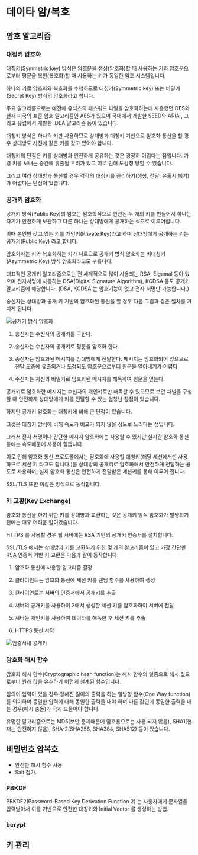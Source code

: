 # 데이타 암/복호

<!-- toc -->



## 암호 알고리즘


### 대칭키 암호화

대칭키(Symmetric key) 방식은 암호문을 생성(암호화)할 때 사용하는 키와 암호문으로부터 평문을 복원(복호화)할 때 사용하는 키가 동일한 암호 시스템입니다.

하나의 키로 암호화와 복호화를 수행하므로 대칭키(Symmetric key) 또는 비밀키(Secret Key) 방식의 암호화라고 합니다.

주요 알고리즘으로는 예전에 유닉스의 패스워드 파일을 암호화하는데 사용했던 DES와 현재 미국의 표준 암호 알고리즘인 AES가 있으며 국내에서 개발한 SEED와 ARIA , 그리고 유럽에서 개발한 IDEA 알고리즘 등이 있습니다.

대칭키 방식은 하나의 키만 사용하므로 상대방과 대칭키 기반으로 암호화 통신을 할 경우 상대방도 사전에 같은 키를 갖고 있어야 합니다.

대칭키의 단점은 키를 상대방과 안전하게 공유하는 것은 굉장히 어렵다는 점입니다. 
가령 키를 보내는 중간에 유출될 우려가 있고 이로 인해 도감청 당할 수 있습니다.

그리고 여러 상대방과 통신할 경우 각각의 대칭키를 관리하기(생성, 전달, 유출시 폐기)가 어렵다는 단점이 있습니다.


### 공개키 암호화

공개키 방식(Public Key)의 암호는 암호학적으로 연관된 두 개의 키를 만들어서 하나는 자기가 안전하게 보관하고  다른 하나는 상대방에게 공개하는 식으로 이루어집니다.

이때 본인만 갖고 있는 키를 개인키(Private Key)라고 하며 상대방에게 공개하는 키는 공개키(Public Key) 라고 합니다.

암호화하는 키와 복호화하는 키가 다르므로 공개키 방식 암호화는 비대칭키(Asymmetric Key) 방식 암호화라고도 부릅니다.
 
대표적인 공개키 알고리즘으로는 전 세계적으로 많이 사용되는 RSA, Elgamal 등이 있으며  전자서명에 사용하는 DSA(Digital Signature Algorithm), KCDSA 등도 공개키 알고리즘에 해당합니다. (DSA, KCDSA 는 암호기능이 없고 전자 서명만 가능합니다.)

송신자는 상대방과 공개 키 기반의 암호화된 통신을 할 경우 다음 그림과 같은 절차를 거치게 됩니다.

![공개키 방식 암호화](https://www.lesstif.com/download/attachments/18219486/image2014-7-29%2023%3A33%3A40.png?version=1&modificationDate=1406644244000&api=v2 "공개키 방식 암호화")

1. 송신자는 수신자의 공개키를 구한다.

2. 송신자는 수신자의 공개키로 평문을 암호화 한다.

3. 송신자는 암호화된 메시지를 상대방에게 전달한다. 메시지는 암호화되어 있으므로 전달 도중에 유출되거나 도청되도 암호문으로부터 원문을 알아내기가 어렵다.

4. 수신자는 자신의 비밀키로 암호화된 메시지를 해독하여 평문을 얻는다. 



공개키로 암호화한 메시지는 수신자의 개인키로만 해독할 수 있으므로 보안 채널을 구성할 때 안전하게 상대방에게 키를 전달할 수 있는 엄청난 장점이 있습니다.

하지만 공개키 암호화는 대칭키에 비해 큰 단점이 있습니다.

그것은 대칭키 방식에 비해 속도가 비교가 되지 않을 정도로 느리다는 점입니다.

그래서 전자 서명이나 간단한 메시지 암호화에는 사용할 수 있지만 실시간 암호화 통신등에는 속도때문에 사용이 힘듭니다.

이로 인해 암호화 통신 프로토콜에서는 암호화에 사용할 대칭키(해당 세션에서만 사용하므로 세션 키 라고도 합니다.)를 상대방의 공개키로 암호화해서 안전하게 전달하는 용도로 사용하며, 실제 암호화 통신은 안전하게 전달받은 세션키를 통해 이루어 집니다.

SSL/TLS 또한 이같은 방식으로 동작합니다.

### 키 교환(Key Exchange)

암호화 통신을 하기 위한 키를 상대방과 교환하는 것은 공개키 방식 암호화가 발명되기 전에는 매우 어려운 일이었습니다.

HTTPS 를 사용할 경우 웹 서버에는 RSA 기반의 공개키 인증서를 설치합니다.

SSL/TLS 에서는 상대방과 키를 교환하기 위한 몇 개의 알고리즘이 있고 가장 간단한 RSA 인증서 기반 키 교환은 다음과 같이 동작합니다.

1. 암호화 통신에 사용할 알고리즘 결정

1. 클라이언트는 암호화 통신에 세션 키를 랜덤 함수를 사용하여 생성

1. 클라이언트는 서버의 인증서에서 공개키를 추출

1. 서버의 공개키를 사용하여 2에서 생성한 세션 키를 암호화하여 서버에 전달

1. 서버는 개인키를 사용하여 데이타를 해독한 후 세션 키를 추출

1. HTTPS 통신 시작

![인증서내 공개키](https://cloud.githubusercontent.com/assets/404534/14382662/68894a3c-fdca-11e5-8976-f6e0de604d76.png "인증서내 공개키")


### 암호화 해시 함수

암호화 해시 함수(Cryptographic hash function)는 해시 함수의 일종으로 해시 값으로부터 원래 값을 유추하기 어렵게 설계된 함수입니다.

임의이 입력이 있을 경우 정해진 길이의 출력을 하는 일방향 함수(One Way function)를 의미하며 동일한 입력에 대해 동일한 출력을 내야 하며 다른 값인데 동일한 출력을 내는 경우(해시 충돌)가 극히 드물어야 합니다.

유명한 알고리즘으로는 MD5(보안 문제때문에 암호용으로는 사용 되지 않음), SHA1(현재는 안전하지 않음), SHA-2(SHA256, SHA384, SHA512) 등이 있습니다.


## 비밀번호 암복호

* 안전한 해시 함수 사용
* Salt 첨가.

### PBKDF

PBKDF2(Password-Based Key Derivation Function 2) 는 사용자에게 문자열을 입력받아서 이를 기반으로 안전한 대칭키와 Initial Vector 를 생성하는 방법.



### bcrypt

## 키 관리



